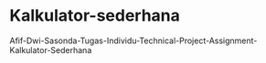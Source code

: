 # Kalkulator-sederhana
 Afif-Dwi-Sasonda-Tugas-Individu-Technical-Project-Assignment-Kalkulator-Sederhana
